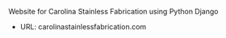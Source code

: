 Website for Carolina Stainless Fabrication using Python Django
 - URL: carolinastainlessfabrication.com
